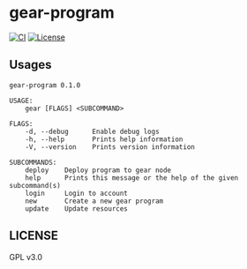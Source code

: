 # gear-program

[![CI][c1]][c2]
[![License][l1]][l2]

[c1]: https://github.com/clearloop/gear-program/workflows/CI/badge.svg
[c2]: https://github.com/clearloop/gear-program/actions/workflows/CI.yaml

[l1]: https://img.shields.io/badge/License-GPL%203.0-success
[l2]: https://github.com/clearloop/gear-program/blob/master/LICENSE

## Usages

```shell
gear-program 0.1.0

USAGE:
    gear [FLAGS] <SUBCOMMAND>

FLAGS:
    -d, --debug      Enable debug logs
    -h, --help       Prints help information
    -V, --version    Prints version information

SUBCOMMANDS:
    deploy    Deploy program to gear node
    help      Prints this message or the help of the given subcommand(s)
    login     Login to account
    new       Create a new gear program
    update    Update resources
```


## LICENSE

GPL v3.0
